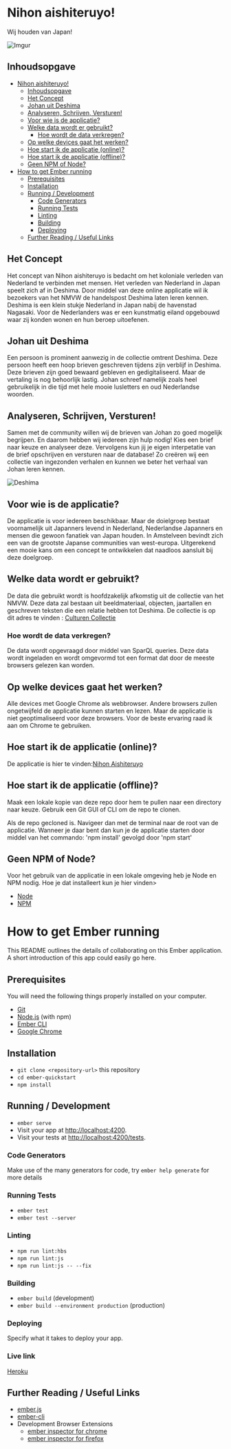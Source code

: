 # Nihon aishiteruyo!
Wij houden van Japan!

![Imgur](https://i.imgur.com/ILfI2Y4.jpg)

## Inhoudsopgave
- [Nihon aishiteruyo!](#nihon-aishiteruyo-)
  * [Inhoudsopgave](#inhoudsopgave)
  * [Het Concept](#het-concept)
  * [Johan uit Deshima](#johan-uit-deshima)
  * [Analyseren, Schrijven, Versturen!](#analyseren-schrijven-versturen-)
  * [Voor wie is de applicatie?](#voor-wie-is-de-applicatie-)
  * [Welke data wordt er gebruikt?](#welke-data-wordt-er-gebruikt-)
    + [Hoe wordt de data verkregen?](#hoe-wordt-de-data-verkregen-)
  * [Op welke devices gaat het werken?](#op-welke-devices-gaat-het-werken-)
  * [Hoe start ik de applicatie (online)?](#hoe-start-ik-de-applicatie--online--)
  * [Hoe start ik de applicatie (offline)?](#hoe-start-ik-de-applicatie--offline--)
  * [Geen NPM of Node?](#geen-npm-of-node-)
- [How to get Ember running](#how-to-get-ember-running)
  * [Prerequisites](#prerequisites)
  * [Installation](#installation)
  * [Running / Development](#running---development)
    + [Code Generators](#code-generators)
    + [Running Tests](#running-tests)
    + [Linting](#linting)
    + [Building](#building)
    + [Deploying](#deploying)
  * [Further Reading / Useful Links](#further-reading---useful-links)


## Het Concept
Het concept van Nihon aishiteruyo is bedacht om het koloniale verleden van Nederland te verbinden met mensen.
Het verleden van Nederland in Japan speelt zich af in Deshima. Door middel van deze online applicatie wil ik bezoekers van het NMVW de handelspost Deshima laten leren kennen. Deshima is een klein stukje Nederland in Japan nabij de havenstad Nagasaki. Voor de Nederlanders was er een kunstmatig eiland opgebouwd waar zij konden  wonen en hun beroep uitoefenen.

## Johan uit Deshima
Een persoon is prominent aanwezig in de collectie omtrent Deshima. Deze persoon heeft een hoop brieven geschreven tijdens zijn verblijf in Deshima. Deze brieven zijn goed bewaard gebleven en gedigitaliseerd. Maar de vertaling is nog behoorlijk lastig. Johan schreef namelijk zoals heel gebruikelijk in die tijd met hele mooie lusletters en oud Nederlandse woorden.

## Analyseren, Schrijven, Versturen!
Samen met de community willen wij de brieven van Johan zo goed mogelijk begrijpen. En daarom hebben wij iedereen zijn hulp nodig! Kies een brief naar keuze en analyseer deze. Vervolgens kun jij je eigen interpetatie van de brief opschrijven en versturen naar de database! Zo creëren wij een collectie van ingezonden verhalen en kunnen we beter het verhaal van Johan leren kennen.

![Deshima](https://inter-antiquariaat.nl/wp-content/uploads/Nagasaki-Deshima-naar-Engelbert-Kaempfer-ca.-1750.jpg)

## Voor wie is de applicatie?
De applicatie is voor iedereen beschikbaar. Maar de doielgroep bestaat voornamelijk uit Japanners levend in Nederland,  Nederlandse Japanners en mensen die gewoon fanatiek van Japan houden. In Amstelveen bevindt zich een van de grootste Japanse communities van west-europa. Uitgerekend een mooie kans om een concept te ontwikkelen dat naadloos aansluit bij deze doelgroep.

## Welke data wordt er gebruikt?
De data die gebruikt wordt is hoofdzakelijk afkomstig uit de collectie van het NMVW. Deze data zal bestaan uit beeldmateriaal, objecten, jaartallen en geschreven teksten die een relatie hebben tot Deshima. De collectie is op dit adres te vinden : [Culturen Collectie](http://collectie.wereldculturen.nl/)

### Hoe wordt de data verkregen?
De data wordt opgevraagd door middel van SparQL queries. Deze data wordt ingeladen en wordt omgevormd tot een format dat door de meeste browsers gelezen kan worden.

## Op welke devices gaat het werken?
Alle devices met Google Chrome als webbrowser. Andere browsers zullen ongetwijfeld de applicatie kunnen starten en lezen. Maar de applicatie is niet geoptimaliseerd voor deze browsers. Voor de beste ervaring raad ik aan om Chrome te gebruiken.

## Hoe start ik de applicatie (online)?
De applicatie is hier te vinden:[Nihon Aishiteruyo](https://emberrob.herokuapp.com/)

## Hoe start ik de applicatie (offline)?
Maak een lokale kopie van deze repo door hem te pullen naar een directory naar keuze.
Gebruik een Git GUI of CLI om de repo te clonen.

Als de repo gecloned is. Navigeer dan met de terminal naar de root van de applicatie. Wanneer je daar bent dan kun je de applicatie starten door middel van het commando: 'npm install' gevolgd door 'npm start'

## Geen NPM of Node?
Voor het gebruik van de applicatie in een lokale omgeving heb je Node en NPM nodig.
Hoe je dat installeert kun je hier vinden>
- [Node](https://nodejs.org/en/download/)
- [NPM](https://www.npmjs.com/get-npm)

# How to get Ember running

This README outlines the details of collaborating on this Ember application.
A short introduction of this app could easily go here.

## Prerequisites

You will need the following things properly installed on your computer.

* [Git](https://git-scm.com/)
* [Node.js](https://nodejs.org/) (with npm)
* [Ember CLI](https://ember-cli.com/)
* [Google Chrome](https://google.com/chrome/)

## Installation

* `git clone <repository-url>` this repository
* `cd ember-quickstart`
* `npm install`

## Running / Development

* `ember serve`
* Visit your app at [http://localhost:4200](http://localhost:4200).
* Visit your tests at [http://localhost:4200/tests](http://localhost:4200/tests).

### Code Generators

Make use of the many generators for code, try `ember help generate` for more details

### Running Tests

* `ember test`
* `ember test --server`

### Linting

* `npm run lint:hbs`
* `npm run lint:js`
* `npm run lint:js -- --fix`

### Building

* `ember build` (development)
* `ember build --environment production` (production)

### Deploying

Specify what it takes to deploy your app.

### Live link
[Heroku](https://dashboard.heroku.com/apps/emberrob)

## Further Reading / Useful Links

* [ember.js](https://emberjs.com/)
* [ember-cli](https://ember-cli.com/)
* Development Browser Extensions
  * [ember inspector for chrome](https://chrome.google.com/webstore/detail/ember-inspector/bmdblncegkenkacieihfhpjfppoconhi)
  * [ember inspector for firefox](https://addons.mozilla.org/en-US/firefox/addon/ember-inspector/)
